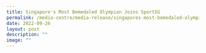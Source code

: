 ```yaml
---
title: Singapore's Most Bemedaled Olympian Joins SportSG
permalink: /media-centre/media-release/singapores-most-bemedaled-olympian-joins-sportsg/
date: 2022-09-26
layout: post
description: ""
image: ""
---
```

